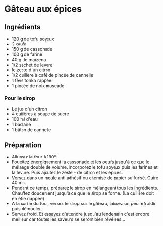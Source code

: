 # Gâteau aux épices

## Ingrédients

- 120 g de tofu soyeux
- 3 œufs
- 150 g de cassonade
- 100 g de farine
- 40 g de maïzena
- 1/2 sachet de levure
- le zeste d'un citron
- 1/2 cuillère à café de pincée de cannelle
- 1 fève tonka rappée
- 1 pincée de noix muscade

### Pour le sirop

- Le jus d'un citron
- 4 cuillères à soupe de sucre
- 100 ml d'eau
- 1 badiane
- 1 bâton de cannelle

## Préparation

- Allumez le four à 180°.
- Fouettez énergiquement la cassonade et les oeufs jusqu'à ce que le mélange double de volume. Incorporez le tofu soyeux puis les farines et la levure. Puis ajoutez le zeste - de citron et les épices.
- Versez dans un moule anti adhésif ou chemisé de papier sulfurisé. Cuire 40 mn.
- Pendant ce temps, préparez le sirop en mélangeant tous les ingrédients. Chauffez doucement jusqu'à ce que le sirop se forme. (La cuillère doit en être nappée)
- A la sortie du four, versez le sirop sur le gâteau, laissez un peu refroidir puis démouler.
- Servez froid. Et essayez d'attendre jusqu'au lendemain c'est encore meilleur car toutes les saveurs se seront bien révélées...
